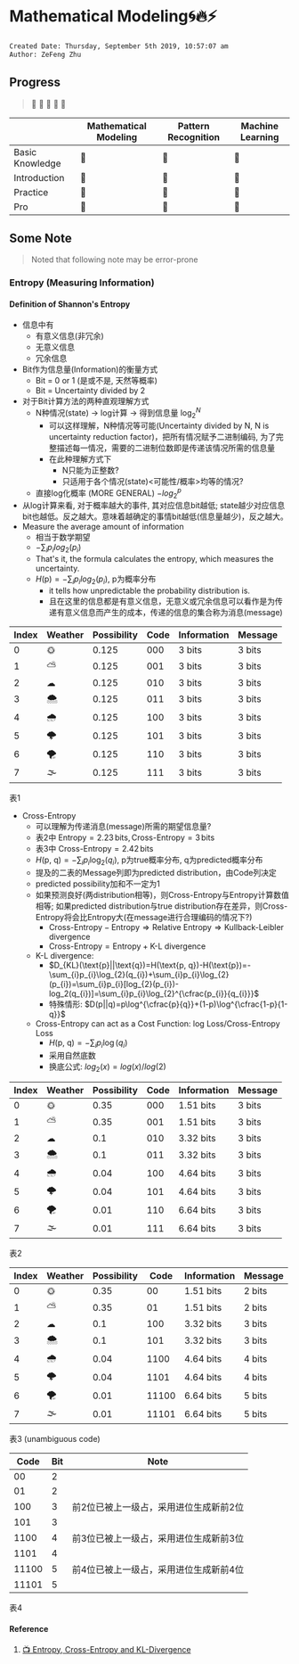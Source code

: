 # Mathematical Modeling🌀🔥⚡

```txt
Created Date: Thursday, September 5th 2019, 10:57:07 am
Author: ZeFeng Zhu
```

## Progress

> 👶 👦 🧒 👨 👴

|   |Mathematical Modeling|Pattern Recognition|Machine Learning|
|---|---|---|---|
|Basic Knowledge|👦|👦|👶|
|Introduction|👦|👦|👶|
|Practice|👶|👶|👶|
|Pro|👶|👶|👶|

## Some Note

> Noted that following note may be error-prone

### Entropy (Measuring Information)

#### Definition of Shannon's Entropy

* 信息中有
  * 有意义信息(非冗余)
  * 无意义信息
  * 冗余信息
* Bit作为信息量(Information)的衡量方式
  * Bit = 0 or 1 (是或不是, 天然等概率)
  * Bit = Uncertainty divided by 2
* 对于Bit计算方法的两种直观理解方式
  * N种情况(state) -> log计算 -> 得到信息量 $\log_{2}^{N}$
    * 可以这样理解，N种情况等可能(Uncertainty divided by N, N is uncertainty reduction factor)，把所有情况赋予二进制编码, 为了完整描述每一情况，需要的二进制位数即是传递该情况所需的信息量
    * 在此种理解方式下
      * N只能为正整数?
      * 只适用于各个情况(state)<可能性/概率>均等的情况?
  * 直接log化概率 (MORE GENERAL) $-log_2^{p}$
* 从log计算来看, 对于概率越大的事件, 其对应信息bit越低; state越少对应信息bit也越低。反之越大。意味着越确定的事情bit越低(信息量越少)，反之越大。
* Measure the average amount of information
  * 相当于数学期望
  * $-\sum_{i}p_{i}log_{2}(p_{i})$
  * That's it, the formula calculates the entropy, which measures the uncertainty.
  * $H(\text{p}) = -\sum_{i}p_{i}log_{2}(p_{i})$, $\text{p}$为概率分布
    * it tells how unpredictable the probability distribution is.
    * 且在这里的信息都是有意义信息，无意义或冗余信息可以看作是为传递有意义信息而产生的成本，传递的信息的集合称为消息(message)

|Index|Weather|Possibility|Code|Information|Message|
|---|---|---|---|---|---|
|0  |🌞 |0.125|000|3 bits|3 bits|
|1  |⛅ |0.125|001|3 bits|3 bits|
|2  |☁ |0.125|010|3 bits|3 bits|
|3  |🌨 |0.125|011|3 bits|3 bits|
|4  |🌧 |0.125|100|3 bits|3 bits|
|5  |🌩 |0.125|101|3 bits|3 bits|
|6  |🌪 |0.125|110|3 bits|3 bits|
|7  |🌫 |0.125|111|3 bits|3 bits|

表1

* Cross-Entropy
  * 可以理解为传递消息(message)所需的期望信息量?
  * 表2中 $\text{Entropy} = 2.23 \,\text{bits},\, \text{Cross-Entropy} = 3\,\text{bits}$
  * 表3中 $\text{Cross-Entropy} = 2.42\,\text{bits}$
  * $H(\text{p, q})=-\sum_{i}p_{i}\log_{2}(q_{i})$, $\text{p}$为true概率分布, $\text{q}$为predicted概率分布
  * 提及的二表的Message列即为predicted distribution，由Code列决定
  * predicted possibility加和不一定为1
  * 如果预测良好(两distribution相等)，则Cross-Entropy与Entropy计算数值相等; 如果predicted distribution与true distribution存在差异，则Cross-Entropy将会比Entropy大(在message进行合理编码的情况下?)
    * $\text{Cross-Entropy}-\text{Entropy} \Rightarrow \text{Relative Entropy} \Rightarrow \text{Kullback-Leibler divergence}$
    * $\text{Cross-Entropy} = \text{Entropy} + \text{K-L divergence}$
  * K-L divergence:
    * $D_{KL}(\text{p}||\text{q})=H(\text{p, q})-H(\text{p})=-\sum_{i}p_{i}\log_{2}(q_{i})+\sum_{i}p_{i}\log_{2}(p_{i})=\sum_{i}p_{i}[log_{2}(p_{i})-log_2(q_{i})]=\sum_{i}p_{i}\log_{2}^{\cfrac{p_{i}}{q_{i}}}$
    * 特殊情形: $D(p||q)=p\log^{\cfrac{p}{q}}+(1-p)\log^{\cfrac{1-p}{1-q}}$
  * Cross-Entropy can act as a Cost Function: log Loss/Cross-Entropy Loss
    * $H(\text{p, q})=-\sum_{i}p_{i}\log(q_{i})$
    * 采用自然底数
    * 换底公式: $log_2(x)=log(x)/log(2)$

|Index|Weather|Possibility|Code|Information|Message|
|---|---|---|---|---|---|
|0  |🌞 |0.35|000|1.51 bits|3 bits|
|1  |⛅ |0.35|001|1.51 bits|3 bits|
|2  |☁ |0.1|010|3.32 bits|3 bits|
|3  |🌨 |0.1|011|3.32 bits|3 bits|
|4  |🌧 |0.04|100|4.64 bits|3 bits|
|5  |🌩 |0.04|101|4.64 bits|3 bits|
|6  |🌪 |0.01|110|6.64 bits|3 bits|
|7  |🌫 |0.01|111|6.64 bits|3 bits|

表2

|Index|Weather|Possibility|Code|Information|Message|
|---|---|---|---|---|---|
|0  |🌞 |0.35|00|1.51 bits|2 bits|
|1  |⛅ |0.35|01|1.51 bits|2 bits|
|2  |☁ |0.1|100|3.32 bits|3 bits|
|3  |🌨 |0.1|101|3.32 bits|3 bits|
|4  |🌧 |0.04|1100|4.64 bits|4 bits|
|5  |🌩 |0.04|1101|4.64 bits|4 bits|
|6  |🌪 |0.01|11100|6.64 bits|5 bits|
|7  |🌫 |0.01|11101|6.64 bits|5 bits|

表3 (unambiguous code)

|Code|Bit|Note|
|---|---|---|
|00 |2  |  |
|01 |2  |  |
|100    |3  |前2位已被上一级占，采用进位生成新前2位|
|101    |3  |  |
|1100   |4  |前3位已被上一级占，采用进位生成新前3位|
|1101   |4  |  |
|11100  |5  |前4位已被上一级占，采用进位生成新前4位|
|11101  |5  |  |

表4

#### Reference

1. [📺 Entropy, Cross-Entropy and KL-Divergence](https://www.youtube.com/watch?v=ErfnhcEV1O8)
